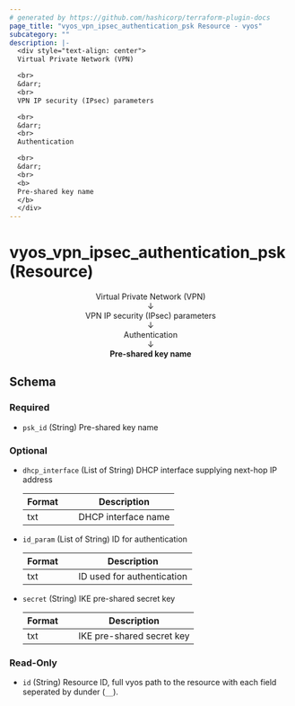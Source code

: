 ```yaml
---
# generated by https://github.com/hashicorp/terraform-plugin-docs
page_title: "vyos_vpn_ipsec_authentication_psk Resource - vyos"
subcategory: ""
description: |-
  <div style="text-align: center">
  Virtual Private Network (VPN)

  <br>
  &darr;
  <br>
  VPN IP security (IPsec) parameters

  <br>
  &darr;
  <br>
  Authentication

  <br>
  &darr;
  <br>
  <b>
  Pre-shared key name
  </b>
  </div>
---
```


# vyos_vpn_ipsec_authentication_psk (Resource)

<div style="text-align: center">
Virtual Private Network (VPN)

<br>
&darr;
<br>
VPN IP security (IPsec) parameters

<br>
&darr;
<br>
Authentication

<br>
&darr;
<br>
<b>
Pre-shared key name
</b>
</div>



<!-- schema generated by tfplugindocs -->
## Schema

### Required

- `psk_id` (String) Pre-shared key name

### Optional

- `dhcp_interface` (List of String) DHCP interface supplying next-hop IP address

    |  Format &emsp; | Description  |
    |----------|---------------|
    |  txt  &emsp; |  DHCP interface name  |
- `id_param` (List of String) ID for authentication

    |  Format &emsp; | Description  |
    |----------|---------------|
    |  txt  &emsp; |  ID used for authentication  |
- `secret` (String) IKE pre-shared secret key

    |  Format &emsp; | Description  |
    |----------|---------------|
    |  txt  &emsp; |  IKE pre-shared secret key  |

### Read-Only

- `id` (String) Resource ID, full vyos path to the resource with each field seperated by dunder (`__`).
